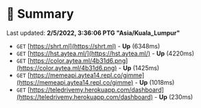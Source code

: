 # 📖 Summary
Last updated: **2/5/2022, 3:36:06 PTG "Asia/Kuala_Lumpur"**

- `GET` [https://shrt.ml](https://shrt.ml) - **Up** (6348ms)
- `GET` [https://hst.aytea.ml/](https://hst.aytea.ml/) - **Up** (4220ms)
- `GET` [https://color.aytea.ml/4b31d6.png](https://color.aytea.ml/4b31d6.png) - **Up** (1425ms)
- `GET` [https://memeapi.aytea14.repl.co/gimme](https://memeapi.aytea14.repl.co/gimme) - **Up** (1018ms)
- `GET` [https://teledrivemy.herokuapp.com/dashboard](https://teledrivemy.herokuapp.com/dashboard) - **Up** (230ms)

